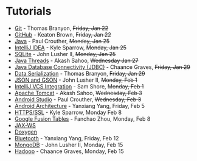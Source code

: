 Tutorials
=========

* [Git](https://github.com/CourseReps/ECEN489-Spring2016/wiki/git) - Thomas Branyon, ~~Friday, Jan 22~~
* [GitHub](https://github.com/CourseReps/ECEN489-Spring2016/wiki/github) - Keaton Brown, ~~Friday, Jan 22~~
* [Java](https://github.com/CourseReps/ECEN489-Spring2016/wiki/java) - Paul Crouther, ~~Monday, Jan 25~~
* [IntelliJ IDEA](https://github.com/CourseReps/ECEN489-Spring2016/wiki/intellij) - Kyle Sparrow, ~~Monday, Jan 25~~
* [SQLite](https://github.com/CourseReps/ECEN489-Spring2016/wiki/sqlite) - John Lusher II, ~~Monday, Jan 25~~
* [Java Threads](https://github.com/CourseReps/ECEN489-Spring2016/wiki/threads) - Akash Sahoo, ~~Wednesday Jan 27~~
* [Java Database Connectivity (JDBC)](https://github.com/CourseReps/ECEN489-Spring2016/wiki/jdbc) - Chaance Graves, ~~Friday, Jan 29~~
* [Data Serialization](https://github.com/CourseReps/ECEN489-Spring2016/wiki/serialization) - Thomas Branyon, ~~Friday, Jan 29~~
* [JSON and GSON](https://github.com/CourseReps/ECEN489-Spring2016/wiki/json) - John Lusher II, ~~Monday, Feb 1~~
* [IntelliJ VCS Integration](https://github.com/CourseReps/ECEN489-Spring2016/wiki/intellij_vcs) - Sam Shore, ~~Monday, Feb 1~~
* [Apache Tomcat](https://github.com/CourseReps/ECEN489-Spring2016/wiki/tomcat) - Akash Sahoo, ~~Wednesday, Feb 3~~
* [Android Studio](https://github.com/CourseReps/ECEN489-Spring2016/wiki/androidstudio) - Paul Crouther, ~~Wednesday, Feb 3~~
* [Android Architecture](https://github.com/CourseReps/ECEN489-Spring2016/wiki/android) - Yanxiang Yang, Friday, Feb 5
* [HTTPS/SSL](https://github.com/CourseReps/ECEN489-Spring2016/wiki/https_ssl) - Kyle Sparrow, Monday Feb 8
* [Google Fusion Tables](https://github.com/CourseReps/ECEN489-Spring2016/wiki/fusiontables) - Fanchao Zhou, Monday, Feb 8
* [JAX-WS](https://github.com/CourseReps/ECEN489-Spring2016/wiki/jaxws)
* [Doxygen](https://github.com/CourseReps/ECEN489-Spring2016/wiki/doxygen)
* [Bluetooth](https://github.com/CourseReps/ECEN489-Spring2016/wiki/bluetooth) - Yanxiang Yang, Friday, Feb 12
* [MongoDB](https://github.com/CourseReps/ECEN489-Spring2016/wiki/mongodb) - John Lusher II, Monday, Feb 15
* [Hadoop](https://github.com/CourseReps/ECEN489-Spring2016/wiki/hadoop) - Chaance Graves, Monday, Feb 15 
